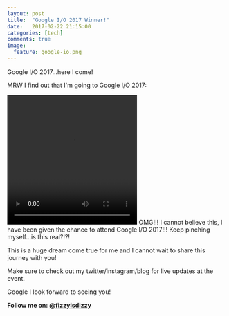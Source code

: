 ```yaml
---
layout: post
title:  "Google I/O 2017 Winner!"
date:   2017-02-22 21:15:00
categories: [tech]
comments: true
image:
  feature: google-io.png
---
```

Google I/O 2017...here I come!

<!--more-->
MRW I find out that I'm going to Google I/O 2017:

<video preload="auto" autoplay="autoplay" loop="loop" style="width: 300px; height: 300px;">
    <source src="https://im3.ezgif.com/tmp/ezgif-3-00bec946fb.webm" type="video/webm"></source>
</video>
OMG!!! I cannot believe this, I have been given the chance to attend Google I/O 2017!!! Keep pinching myself...is this real?!?! 

This is a huge dream come true for me and I cannot wait to share this journey with you! 

Make sure to check out my twitter/instagram/blog for live updates at the event.

Google I look forward to seeing you!

**Follow me on: [@fizzyisdizzy](https://twitter.com/fizzyisdizzy)**



 





